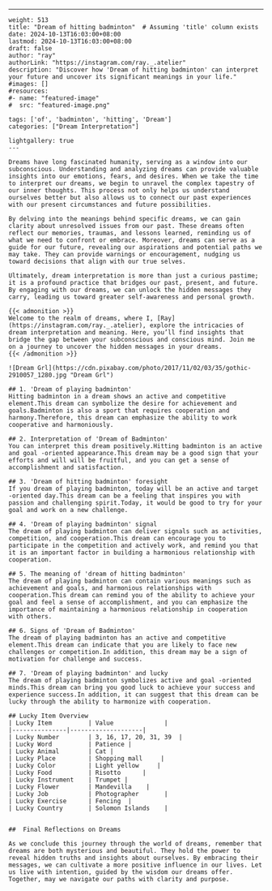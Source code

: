 ---
    weight: 513
    title: "Dream of hitting badminton"  # Assuming 'title' column exists
    date: 2024-10-13T16:03:00+08:00
    lastmod: 2024-10-13T16:03:00+08:00
    draft: false
    author: "ray"
    authorLink: "https://instagram.com/ray._.atelier"
    description: "Discover how 'Dream of hitting badminton' can interpret your future and uncover its significant meanings in your life."
    #images: []
    #resources:
    #- name: "featured-image"
    #  src: "featured-image.png"
    
    tags: ['of', 'badminton', 'hitting', 'Dream']
    categories: ["Dream Interpretation"]
    
    lightgallery: true
    ---
    
    Dreams have long fascinated humanity, serving as a window into our subconscious. Understanding and analyzing dreams can provide valuable insights into our emotions, fears, and desires. When we take the time to interpret our dreams, we begin to unravel the complex tapestry of our inner thoughts. This process not only helps us understand ourselves better but also allows us to connect our past experiences with our present circumstances and future possibilities.
    
    By delving into the meanings behind specific dreams, we can gain clarity about unresolved issues from our past. These dreams often reflect our memories, traumas, and lessons learned, reminding us of what we need to confront or embrace. Moreover, dreams can serve as a guide for our future, revealing our aspirations and potential paths we may take. They can provide warnings or encouragement, nudging us toward decisions that align with our true selves.
    
    Ultimately, dream interpretation is more than just a curious pastime; it is a profound practice that bridges our past, present, and future. By engaging with our dreams, we can unlock the hidden messages they carry, leading us toward greater self-awareness and personal growth.
    
    {{< admonition >}}
    Welcome to the realm of dreams, where I, [Ray](https://instagram.com/ray._.atelier), explore the intricacies of dream interpretation and meaning. Here, you’ll find insights that bridge the gap between your subconscious and conscious mind. Join me on a journey to uncover the hidden messages in your dreams.
    {{< /admonition >}}
    
    ![Dream Grl](https://cdn.pixabay.com/photo/2017/11/02/03/35/gothic-2910057_1280.jpg "Dream Grl")
    
    ## 1. 'Dream of playing badminton'
    Hitting badminton in a dream shows an active and competitive element.This dream can symbolize the desire for achievement and goals.Badminton is also a sport that requires cooperation and harmony.Therefore, this dream can emphasize the ability to work cooperative and harmoniously.
    
    ## 2. Interpretation of 'Dream of Badminton'
    You can interpret this dream positively.Hitting badminton is an active and goal -oriented appearance.This dream may be a good sign that your efforts and will will be fruitful, and you can get a sense of accomplishment and satisfaction.
    
    ## 3. 'Dream of hitting badminton' foresight
    If you dream of playing badminton, today will be an active and target -oriented day.This dream can be a feeling that inspires you with passion and challenging spirit.Today, it would be good to try for your goal and work on a new challenge.
    
    ## 4. 'Dream of playing badminton' signal
    The dream of playing badminton can deliver signals such as activities, competition, and cooperation.This dream can encourage you to participate in the competition and actively work, and remind you that it is an important factor in building a harmonious relationship with cooperation.
    
    ## 5. The meaning of 'dream of hitting badminton'
    The dream of playing badminton can contain various meanings such as achievement and goals, and harmonious relationships with cooperation.This dream can remind you of the ability to achieve your goal and feel a sense of accomplishment, and you can emphasize the importance of maintaining a harmonious relationship in cooperation with others.
    
    ## 6. Signs of 'Dream of Badminton'
    The dream of playing badminton has an active and competitive element.This dream can indicate that you are likely to face new challenges or competition.In addition, this dream may be a sign of motivation for challenge and success.
    
    ## 7. 'Dream of playing badminton' and lucky
    The dream of playing badminton symbolizes active and goal -oriented minds.This dream can bring you good luck to achieve your success and experience success.In addition, it can suggest that this dream can be lucky through the ability to harmonize with cooperation.
    
    ## Lucky Item Overview
    | Lucky Item          | Value              |
    |---------------|--------------------|
    | Lucky Number        | 3, 16, 17, 20, 31, 39  |
    | Lucky Word          | Patience |
    | Lucky Animal        | Cat |
    | Lucky Place         | Shopping mall     |
    | Lucky Color         | Light yellow     |
    | Lucky Food          | Risotto      |
    | Lucky Instrument    | Trumpet |
    | Lucky Flower        | Mandevilla    |
    | Lucky Job           | Photographer       |
    | Lucky Exercise      | Fencing  |
    | Lucky Country       | Solomon Islands    |
    
    
    ##  Final Reflections on Dreams
    
    As we conclude this journey through the world of dreams, remember that dreams are both mysterious and beautiful. They hold the power to reveal hidden truths and insights about ourselves. By embracing their messages, we can cultivate a more positive influence in our lives. Let us live with intention, guided by the wisdom our dreams offer. Together, may we navigate our paths with clarity and purpose.
    